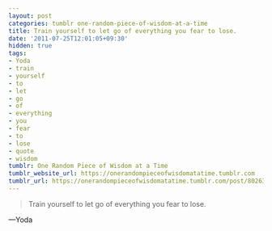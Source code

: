 ```yaml
---
layout: post
categories: tumblr one-random-piece-of-wisdom-at-a-time
title: Train yourself to let go of everything you fear to lose.
date: '2011-07-25T12:01:05+09:30'
hidden: true
tags:
- Yoda
- train
- yourself
- to
- let
- go
- of
- everything
- you
- fear
- to
- lose
- quote
- wisdom
tumblr: One Random Piece of Wisdom at a Time
tumblr_website_url: https://onerandompieceofwisdomatatime.tumblr.com
tumblr_url: https://onerandompieceofwisdomatatime.tumblr.com/post/8026345033/train-yourself-to-let-go-of-everything-you-fear-to
---
```

> Train yourself to let go of everything you fear to lose.

—Yoda
